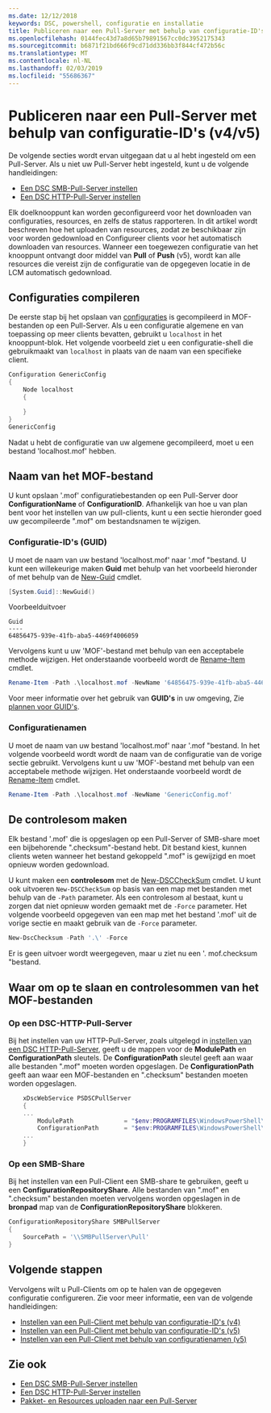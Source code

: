 ```yaml
---
ms.date: 12/12/2018
keywords: DSC, powershell, configuratie en installatie
title: Publiceren naar een Pull-Server met behulp van configuratie-ID's (v4/v5)
ms.openlocfilehash: 0144fec43d7a8d65b79891567cc0dc3952175343
ms.sourcegitcommit: b6871f21bd666f9cd71dd336bb3f844cf472b56c
ms.translationtype: MT
ms.contentlocale: nl-NL
ms.lasthandoff: 02/03/2019
ms.locfileid: "55686367"
---
```

# <a name="publish-to-a-pull-server-using-configuration-ids-v4v5"></a>Publiceren naar een Pull-Server met behulp van configuratie-ID's (v4/v5)

De volgende secties wordt ervan uitgegaan dat u al hebt ingesteld om een Pull-Server. Als u niet uw Pull-Server hebt ingesteld, kunt u de volgende handleidingen:

- [Een DSC SMB-Pull-Server instellen](pullServerSmb.md)
- [Een DSC HTTP-Pull-Server instellen](pullServer.md)

Elk doelknooppunt kan worden geconfigureerd voor het downloaden van configuraties, resources, en zelfs de status rapporteren. In dit artikel wordt beschreven hoe het uploaden van resources, zodat ze beschikbaar zijn voor worden gedownload en Configureer clients voor het automatisch downloaden van resources. Wanneer een toegewezen configuratie van het knooppunt ontvangt door middel van **Pull** of **Push** (v5), wordt kan alle resources die vereist zijn de configuratie van de opgegeven locatie in de LCM automatisch gedownload.

## <a name="compile-configurations"></a>Configuraties compileren

De eerste stap bij het opslaan van [configuraties](../configurations/configurations.md) is gecompileerd in MOF-bestanden op een Pull-Server. Als u een configuratie algemene en van toepassing op meer clients bevatten, gebruikt u `localhost` in het knooppunt-blok. Het volgende voorbeeld ziet u een configuratie-shell die gebruikmaakt van `localhost` in plaats van de naam van een specifieke client.

```powershell
Configuration GenericConfig
{
    Node localhost
    {

    }
}
GenericConfig
```

Nadat u hebt de configuratie van uw algemene gecompileerd, moet u een bestand 'localhost.mof' hebben.

## <a name="renaming-the-mof-file"></a>Naam van het MOF-bestand

U kunt opslaan '.mof' configuratiebestanden op een Pull-Server door **ConfigurationName** of **ConfigurationID**. Afhankelijk van hoe u van plan bent voor het instellen van uw pull-clients, kunt u een sectie hieronder goed uw gecompileerde ".mof" om bestandsnamen te wijzigen.

### <a name="configuration-ids-guid"></a>Configuratie-ID's (GUID)

U moet de naam van uw bestand 'localhost.mof' naar '<GUID>.mof "bestand. U kunt een willekeurige maken **Guid** met behulp van het voorbeeld hieronder of met behulp van de [New-Guid](/powershell/module/microsoft.powershell.utility/new-guid) cmdlet.

```powershell
[System.Guid]::NewGuid()
```

Voorbeelduitvoer

```output
Guid
----
64856475-939e-41fb-aba5-4469f4006059
```

Vervolgens kunt u uw 'MOF'-bestand met behulp van een acceptabele methode wijzigen. Het onderstaande voorbeeld wordt de [Rename-Item](/powershell/module/microsoft.powershell.management/rename-item) cmdlet.

```powershell
Rename-Item -Path .\localhost.mof -NewName '64856475-939e-41fb-aba5-4469f4006059.mof'
```

Voor meer informatie over het gebruik van **GUID's** in uw omgeving, Zie [plannen voor GUID's](/powershell/dsc/secureserver#guids).

### <a name="configuration-names"></a>Configuratienamen

U moet de naam van uw bestand 'localhost.mof' naar '<Configuration Name>.mof "bestand. In het volgende voorbeeld wordt wordt de naam van de configuratie van de vorige sectie gebruikt. Vervolgens kunt u uw 'MOF'-bestand met behulp van een acceptabele methode wijzigen. Het onderstaande voorbeeld wordt de [Rename-Item](/powershell/module/microsoft.powershell.management/rename-item) cmdlet.

```powershell
Rename-Item -Path .\localhost.mof -NewName 'GenericConfig.mof'
```

## <a name="create-the-checksum"></a>De controlesom maken

Elk bestand '.mof' die is opgeslagen op een Pull-Server of SMB-share moet een bijbehorende ".checksum"-bestand hebt. Dit bestand kiest, kunnen clients weten wanneer het bestand gekoppeld ".mof" is gewijzigd en moet opnieuw worden gedownload.

U kunt maken een **controlesom** met de [New-DSCCheckSum](/powershell/module/psdesiredstateconfiguration/new-dscchecksum) cmdlet. U kunt ook uitvoeren `New-DSCCheckSum` op basis van een map met bestanden met behulp van de `-Path` parameter. Als een controlesom al bestaat, kunt u zorgen dat niet opnieuw worden gemaakt met de `-Force` parameter. Het volgende voorbeeld opgegeven van een map met het bestand '.mof' uit de vorige sectie en maakt gebruik van de `-Force` parameter.

```powershell
New-DscChecksum -Path '.\' -Force
```

Er is geen uitvoer wordt weergegeven, maar u ziet nu een '<GUID or Configuration Name>. mof.checksum "bestand.

## <a name="where-to-store-mof-files-and-checksums"></a>Waar om op te slaan en controlesommen van het MOF-bestanden

### <a name="on-a-dsc-http-pull-server"></a>Op een DSC-HTTP-Pull-Server

Bij het instellen van uw HTTP-Pull-Server, zoals uitgelegd in [instellen van een DSC HTTP-Pull-Server](pullServer.md), geeft u de mappen voor de **ModulePath** en **ConfigurationPath** sleutels. De **ConfigurationPath** sleutel geeft aan waar alle bestanden ".mof" moeten worden opgeslagen. De **ConfigurationPath** geeft aan waar een MOF-bestanden en ".checksum" bestanden moeten worden opgeslagen.

```powershell
    xDscWebService PSDSCPullServer
    {
    ...
        ModulePath              = "$env:PROGRAMFILES\WindowsPowerShell\DscService\Modules"
        ConfigurationPath       = "$env:PROGRAMFILES\WindowsPowerShell\DscService\Configuration"
    ...
    }

```

### <a name="on-an-smb-share"></a>Op een SMB-Share

Bij het instellen van een Pull-Client een SMB-share te gebruiken, geeft u een **ConfigurationRepositoryShare**. Alle bestanden van ".mof" en ".checksum" bestanden moeten vervolgens worden opgeslagen in de **bronpad** map van de **ConfigurationRepositoryShare** blokkeren.

```powershell
ConfigurationRepositoryShare SMBPullServer
{
    SourcePath = '\\SMBPullServer\Pull'
}
```

## <a name="next-steps"></a>Volgende stappen

Vervolgens wilt u Pull-Clients om op te halen van de opgegeven configuratie configureren. Zie voor meer informatie, een van de volgende handleidingen:

- [Instellen van een Pull-Client met behulp van configuratie-ID's (v4)](pullClientConfigId4.md)
- [Instellen van een Pull-Client met behulp van configuratie-ID's (v5)](pullClientConfigId.md)
- [Instellen van een Pull-Client met behulp van configuratienamen (v5)](pullClientConfigNames.md)

## <a name="see-also"></a>Zie ook

- [Een DSC SMB-Pull-Server instellen](pullServerSmb.md)
- [Een DSC HTTP-Pull-Server instellen](pullServer.md)
- [Pakket- en Resources uploaden naar een Pull-Server](package-upload-resources.md)
